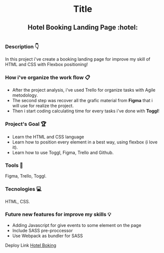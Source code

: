 <h1 align="center">Title <br> <h2 align="center"> Hotel Booking Landing Page :hotel: </h2> <h1>
 
### Description :point_down:
In this project i've create a booking landing page for improve my skill of HTML and CSS with Flexbox positioning!

### How i've organize the work flow :clipboard:

- After the project analysis, i've used Trello for organize tasks with Agile metodology.
- The second step was recover all the grafic material from **Figma** that i will use for realize the project.
- Then i start coding calculating time for every tasks i've done with **Toggl**! 

### Project's Goal :trophy:
- Learn the HTML and CSS language
- Learn how to position every element in a best way, using flexbox (i love it).
- Learn how to use Toggl, Figma, Trello and Github.

### Tools :wrench:
Figma, Trello, Toggl.

### Tecnologies  :computer:
HTML, CSS.

### Future new features for improve my skills :bulb:
- Adding Javascript for give events to some element on the page 
- Include SASS pre-proccessor 
- Use Webpack as bundler for SASS
 
Deploy Link 
[Hotel Boking](https://fervent-banach-7e7adb.netlify.app/)

